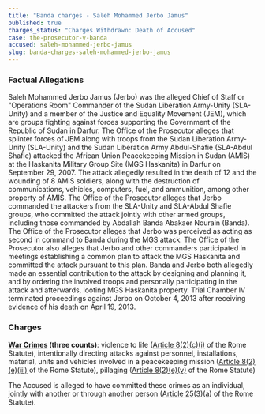 ```yaml
---
title: "Banda charges - Saleh Mohammed Jerbo Jamus"
published: true
charges_status: "Charges Withdrawn: Death of Accused"
case: the-prosecutor-v-banda
accused: saleh-mohammed-jerbo-jamus
slug: banda-charges-saleh-mohammed-jerbo-jamus
---
```


### Factual Allegations

Saleh Mohammed Jerbo Jamus (Jerbo) was the alleged Chief of Staff or "Operations Room" Commander of the Sudan Liberation Army-Unity (SLA-Unity) and a member of the Justice and Equality Movement (JEM), which are groups fighting against forces supporting the Government of the Republic of Sudan in Darfur. The Office of the Prosecutor alleges that splinter forces of JEM along with troops from the Sudan Liberation Army-Unity (SLA-Unity) and the Sudan Liberation Army Abdul-Shafie (SLA-Abdul Shafie) attacked the African Union Peacekeeping Mission in Sudan (AMIS) at the Haskanita Military Group Site (MGS Haskanita) in Darfur on September 29, 2007. The attack allegedly resulted in the death of 12 and the wounding of 8 AMIS soldiers, along with the destruction of communications, vehicles, computers, fuel, and ammunition, among other property of AMIS. The Office of the Prosecutor alleges that Jerbo commanded the attackers from the SLA-Unity and SLA-Abdul Shafie groups, who committed the attack jointly with other armed groups, including those commanded by Abdallah Banda Abakaer Nourain (Banda). The Office of the Prosecutor alleges that Jerbo was perceived as acting as second in command to Banda during the MGS attack. The Office of the Prosecutor also alleges that Jerbo and other commanders participated in meetings establishing a common plan to attack the MGS Haskanita and committed the attack pursuant to this plan. Banda and Jerbo both allegedly made an essential contribution to the attack by designing and planning it, and by ordering the involved troops and personally participating in the attack and afterwards, looting MGS Haskanita property. Trial Chamber IV terminated proceedings against Jerbo on October 4, 2013 after receiving evidence of his death on April 19, 2013.

### Charges

**[War Crimes](http://www.casematrixnetwork.org/case-m/klamberg-commentary/rome-statute/#c1172) (three counts)**: violence to life ([Article 8(2)(c)(i)](http://www.casematrixnetwork.org/cmn-knowledge-hub/klamberg-commentary/elements-of-crime/#c2359) of the Rome Statute), intentionally directing attacks against personnel, installations, material, units and vehicles involved in a peacekeeping mission ([Article 8(2)(e)(iii)](http://www.casematrixnetwork.org/cmn-knowledge-hub/klamberg-commentary/elements-of-crime/#c2369) of the Rome Statute), pillaging ([Article 8(2)(e)(v)](http://www.casematrixnetwork.org/cmn-knowledge-hub/klamberg-commentary/elements-of-crime/#c2371) of the Rome Statute<span class="redactor-invisible-space">)</span>

The Accused is alleged to have committed these crimes as an individual, jointly with another or through another person ([Article 25(3)(a)](http://www.casematrixnetwork.org/case-m/klamberg-commentary/rome-statute/#c1198) of the Rome Statute).

